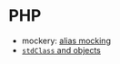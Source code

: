 # PHP

- mockery: [alias mocking](mockery/alias-mocking.md)
- [`stdClass` and objects](stdClass-and-objects.md)